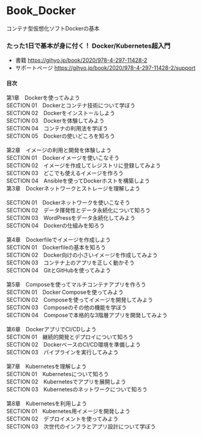 # Book_Docker
コンテナ型仮想化ソフトDockerの基本  

### たった1日で基本が身に付く！ Docker/Kubernetes超入門
+ 書籍 https://gihyo.jp/book/2020/978-4-297-11428-2  
+ サポートページ https://gihyo.jp/book/2020/978-4-297-11428-2/support

#### 目次

第1章　Dockerを使ってみよう  
SECTION 01　Dockerとコンテナ技術について学ぼう  
SECTION 02　Dockerをインストールしよう  
SECTION 03　Dockerを体験してみよう  
SECTION 04　コンテナの利用法を学ぼう  
SECTION 05　Dockerの使いどころを知ろう  
</br>
第2章　イメージの利用と開発を体験しよう    
SECTION 01　Dockerイメージを使いこなそう  
SECTION 02　イメージを作成してレジストリに登録してみよう  
SECTION 03　どこでも使えるイメージを作ろう  
SECTION 04　Ansibleを使ってDockerホストを構築しよう  
第3章　Dockerネットワークとストレージを理解しよう  
</br>
SECTION 01　Dockerネットワークを使いこなそう  
SECTION 02　データ揮発性とデータ永続化について知ろう  
SECTION 03　WordPressをデータ永続化してみよう  
SECTION 04　Dockerの仕組みを知ろう  
</br>
第4章　Dockerfileでイメージを作成しよう  
SECTION 01　Dockerfileの基本を知ろう  
SECTION 02　Docker向けの小さいイメージを作成してみよう  
SECTION 03　コンテナ上のアプリを正しく動かそう  
SECTION 04　GitとGitHubを使ってみよう  
</br>
第5章　Composeを使ってマルチコンテナアプリを作ろう    
SECTION 01　Docker Composeを使ってみよう  
SECTION 02　Composeを使ってイメージを開発してみよう  
SECTION 03　Composeのその他の機能を学ぼう  
SECTION 04　Composeで本格的な3階層アプリを開発してみよう  
</br>
第6章　DockerアプリでCI/CDしよう    
SECTION 01　継続的開発とデプロイについて知ろう  
SECTION 02　DockerベースのCI/CD環境を準備しよう  
SECTION 03　パイプラインを実行してみよう  
</br>
第7章　Kubernetesを理解しよう  
SECTION 01　Kubernetesについて知ろう  
SECTION 02　Kubernetesでアプリを展開しよう  
SECTION 03　Kubernetesのネットワークについて知ろう  
</br>
第8章　Kubernetesを利用しよう  
SECTION 01　Kubernetes用イメージを開発しよう  
SECTION 02　デプロイメントを使ってみよう  
SECTION 03　次世代のインフラとアプリ設計について学ぼう  
  
